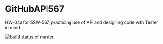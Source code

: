 # GitHubAPI567
HW-04a for SSW-567, practicing use of API and designing code with Tester in mind

[![build status of master](https://travis-ci.org/mryan6/GitHubAPI567.svg?branch=master)](https://travis-ci.org/mryan6/GitHubAPI567)
